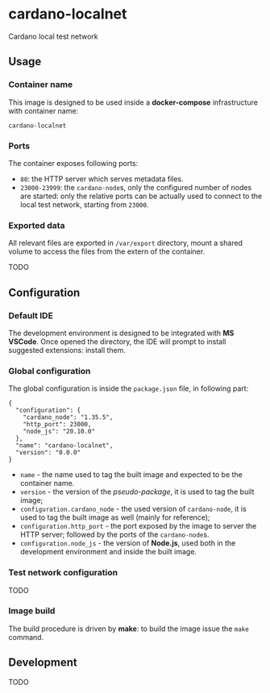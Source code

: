 # cardano-localnet

Cardano local test network

## Usage

### Container name

This image is designed to be used inside a **docker-compose** infrastructure with container name:

<!-- BEGIN GENERATED CONTAINER NAME -->

```
cardano-localnet
```

<!-- END GENERATED CONTAINER NAME -->

### Ports

The container exposes following ports:

- `80`: the HTTP server which serves metadata files.
- `23000-23999`: the `cardano-node`s, only the configured number of nodes are started: only the relative ports can be
  actually used to connect to the local test network, starting from `23000`.

### Exported data

All relevant files are exported in `/var/export` directory, mount a shared volume to access the files from the extern of the container.

TODO

## Configuration

### Default IDE

The development environment is designed to be integrated with **MS VSCode**. Once opened the directory, the IDE will
prompt to install suggested extensions: install them.

### Global configuration

The global configuration is inside the `package.json` file, in following part:

<!-- BEGIN GENERATED CONFIGURATION -->

```
{
  "configuration": {
    "cardano_node": "1.35.5",
    "http_port": 23000,
    "node_js": "20.10.0"
  },
  "name": "cardano-localnet",
  "version": "0.0.0"
}
```

<!-- END GENERATED CONFIGURATION -->

- `name` - the name used to tag the built image and expected to be the container name.
- `version` - the version of the _pseudo-package_, it is used to tag the built image;
- `configuration.cardano_node` - the used version of `cardano-node`, it is used to tag the built image as well (mainly for reference);
- `configuration.http_port` - the port exposed by the image to server the HTTP server; followed by the ports of the `cardano-node`s.
- `configuration.node_js` - the version of **Node.js**, used both in the development environment and inside the built image.

### Test network configuration

TODO

### Image build

The build procedure is driven by **make**: to build the image issue the `make` command.

## Development

TODO
